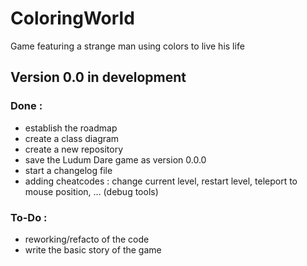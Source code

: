 # ColoringWorld
Game featuring a strange man using colors to live his life

## Version 0.0 in development

### Done :
* establish the roadmap
* create a class diagram
* create a new repository
* save the Ludum Dare game as version 0.0.0
* start a changelog file
* adding cheatcodes : change current level, restart level, teleport to mouse position, … (debug tools)

### To-Do :
* reworking/refacto of the code
* write the basic story of the game

